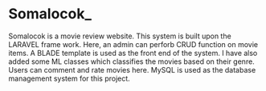 # Somalocok_
Somalocok is a movie review website. This system is built upon the LARAVEL frame work. Here, an admin can perforb CRUD function on movie items. A BLADE template is used as the front end of the system. I have also added some ML classes which classifies the movies based on their genre. Users can comment and rate movies here. MySQL is used as the database management system for this project.

